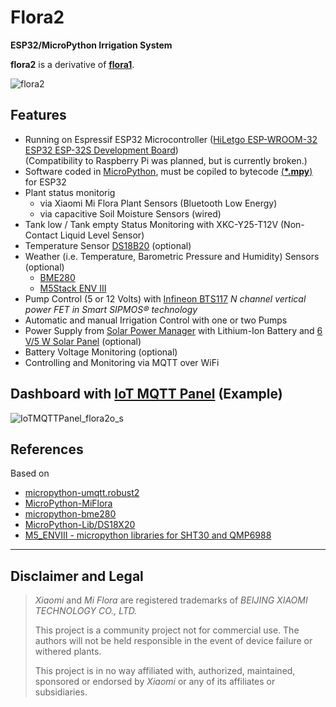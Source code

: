 # Flora2
**ESP32/MicroPython Irrigation System**

**flora2** is a derivative of [**flora1**](https://github.com/matthias-bs/Flora1).

![flora2](https://user-images.githubusercontent.com/83612361/236630700-53796c17-c603-4072-bc65-ac93b352fe89.jpg)


## Features
* Running on Espressif ESP32 Microcontroller ([HiLetgo ESP-WROOM-32 ESP32 ESP-32S Development Board](http://www.hiletgo.com/ProductDetail/1906566.html))<br>
  (Compatibility to Raspberry Pi was planned, but is currently broken.) 
* Software coded in [MicroPython](https://micropython.org/), must be copiled to bytecode [(__*.mpy__)](https://docs.micropython.org/en/latest/reference/glossary.html#term-.mpy-file) for ESP32
* Plant status monitorig
    * via Xiaomi Mi Flora Plant Sensors (Bluetooth Low Energy)
    * via capacitive Soil Moisture Sensors (wired)
* Tank low / Tank empty Status Monitoring with XKC-Y25-T12V (Non-Contact Liquid Level Sensor)
* Temperature Sensor [DS18B20](https://www.maximintegrated.com/en/products/sensors/DS18B20.html) (optional)
* Weather (i.e. Temperature, Barometric Pressure and Humidity) Sensors (optional)
    * [BME280](https://www.bosch-sensortec.com/products/environmental-sensors/humidity-sensors-bme280/)
    * [M5Stack ENV III](http://docs.m5stack.com/en/hat/hat_envIII) 
* Pump Control (5 or 12 Volts) with [Infineon BTS117](https://www.infineon.com/cms/en/product/power/smart-low-side-high-side-switches/low-side-switches/classic-hitfet-24v/bts117/) _N channel vertical power FET in Smart SIPMOS® technology_
* Automatic and manual Irrigation Control with one or two Pumps
* Power Supply from [Solar Power Manager](https://www.waveshare.com/wiki/Solar_Power_Manager) with Lithium-Ion Battery and [6 V/5 W Solar Panel](https://www.waveshare.com/Solar-Panel-6V-5W.htm) (optional)
* Battery Voltage Monitoring (optional)
* Controlling and Monitoring via MQTT over WiFi

## Dashboard with [IoT MQTT Panel](https://snrlab.in/iot/iot-mqtt-panel-user-guide) (Example)

![IoTMQTTPanel_flora2o_s](https://user-images.githubusercontent.com/83612361/125654145-21e2d790-d30e-4eed-98f8-6d1096079c67.png)

## References

Based on
* [micropython-umqtt.robust2](https://pypi.org/project/micropython-umqtt.robust2/)
* [MicroPython-MiFlora](https://github.com/matthias-bs/MicroPython-MiFlora)
* [micropython-bme280](https://github.com/kevbu/micropython-bme280)
* [MicroPython-Lib/DS18X20](https://github.com/micropython/micropython-lib/tree/master/micropython/drivers/sensor/ds18x20)
* [M5_ENVIII - micropython libraries for SHT30 and QMP6988](https://github.com/cdrajb/M5_ENVIII)

----

## Disclaimer and Legal

> *Xiaomi* and *Mi Flora* are registered trademarks of *BEIJING XIAOMI TECHNOLOGY CO., LTD.*
>
> This project is a community project not for commercial use.
> The authors will not be held responsible in the event of device failure or withered plants.
>
> This project is in no way affiliated with, authorized, maintained, sponsored or endorsed by *Xiaomi* or any of its affiliates or subsidiaries.
